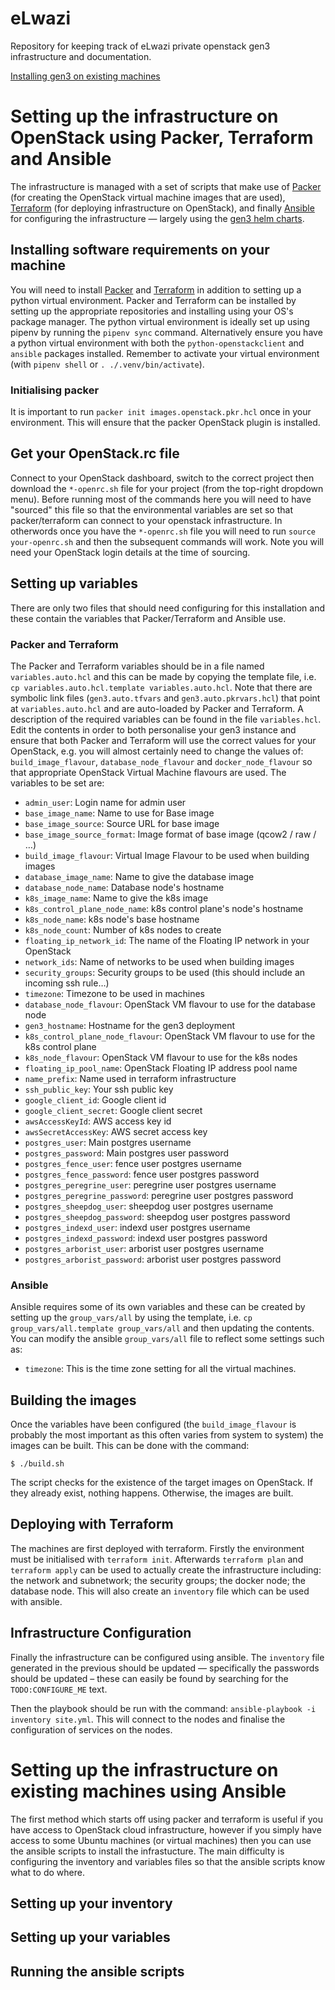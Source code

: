 # eLwazi
Repository for keeping track of eLwazi private openstack gen3 infrastructure and
documentation.

[Installing gen3 on existing machines](#setting-up-the-infrastructure-on-existing-machines-using-ansible)

# Setting up the infrastructure on OpenStack using Packer, Terraform and Ansible
The infrastructure is managed with a set of scripts that make use of
[Packer](https://www.packer.io/) (for creating the OpenStack virtual machine images
that are used), [Terraform](https://www.terraform.io/) (for deploying  infrastructure
on OpenStack), and finally [Ansible](https://www.ansible.com/) for configuring the
infrastructure — largely using the [gen3 helm charts](https://github.com/uc-cdis/gen3-helm).

## Installing software requirements on your machine
You will need to install [Packer](https://learn.hashicorp.com/tutorials/packer/get-started-install-cli)
and [Terraform](https://learn.hashicorp.com/tutorials/terraform/install-cli) in
addition to setting up a python virtual environment. Packer and Terraform can be
installed by setting up the appropriate repositories and installing using your OS's
package manager. The python virtual environment is ideally set up using pipenv by
running the `pipenv sync` command. Alternatively ensure you have a python virtual
environment with both the `python-openstackclient` and `ansible` packages installed.
Remember to activate your virtual environment (with `pipenv shell` or `. ./.venv/bin/activate`).

### Initialising packer
It is important to run `packer init images.openstack.pkr.hcl` once in your environment. This
will ensure that the packer OpenStack plugin is installed.

## Get your OpenStack.rc file
Connect to your OpenStack dashboard, switch to the correct project then download the
`*-openrc.sh` file for your project (from the top-right dropdown menu). Before running most
of the commands here you will need to have "sourced" this file so that the environmental
variables are set so that packer/terraform can connect to your openstack infrastructure.
In otherwords once you have the `*-openrc.sh` file you will need to run
`source your-openrc.sh` and then the subsequent commands will work. Note you will need
your OpenStack login details at the time of sourcing.

## Setting up variables
There are only two files that should need configuring for this installation and these
contain the variables that Packer/Terraform and Ansible use.

### Packer and Terraform
The Packer and Terraform variables should be in a file named `variables.auto.hcl` and this
can be made by copying the template file, i.e. `cp variables.auto.hcl.template variables.auto.hcl`.
Note that there are symbolic link files (`gen3.auto.tfvars` and
`gen3.auto.pkrvars.hcl`) that point at `variables.auto.hcl` and are auto-loaded by Packer
and Terraform. A description of the required variables can be found in the file `variables.hcl`.
Edit the contents in order to both personalise your gen3 instance and ensure that both
Packer and Terraform will use the correct values for your OpenStack, e.g. you will almost
certainly need to change the values of: `build_image_flavour`, `database_node_flavour` and
`docker_node_flavour` so that appropriate OpenStack Virtual Machine flavours are used.
The variables to be set are:
* `admin_user`: Login name for admin user
* `base_image_name`: Name to use for Base image
* `base_image_source`: Source URL for base image
* `base_image_source_format`: Image format of base image (qcow2 / raw / …)
* `build_image_flavour`: Virtual Image Flavour to be used when building images
* `database_image_name`: Name to give the database image
* `database_node_name`: Database node's hostname
* `k8s_image_name`: Name to give the k8s image
* `k8s_control_plane_node_name`: k8s control plane's node's hostname
* `k8s_node_name`: k8s node's base hostname
* `k8s_node_count`: Number of k8s nodes to create
* `floating_ip_network_id`: The name of the Floating IP network in your OpenStack
* `network_ids`: Name of networks to be used when building images
* `security_groups`: Security groups to be used (this should include an incoming ssh rule…)
* `timezone`: Timezone to be used in machines
* `database_node_flavour`: OpenStack VM flavour to use for the database node
* `gen3_hostname`: Hostname for the gen3 deployment
* `k8s_control_plane_node_flavour`: OpenStack VM flavour to use for the k8s control plane
* `k8s_node_flavour`: OpenStack VM flavour to use for the k8s nodes
* `floating_ip_pool_name`: OpenStack Floating IP address pool name
* `name_prefix`: Name used in terraform infrastructure
* `ssh_public_key`: Your ssh public key
* `google_client_id`: Google client id
* `google_client_secret`: Google client secret
* `awsAccessKeyId`: AWS access key id
* `awsSecretAccessKey`: AWS secret access key
* `postgres_user`: Main postgres username
* `postgres_password`: Main postgres user password
* `postgres_fence_user`: fence user postgres username
* `postgres_fence_password`: fence user postgres password
* `postgres_peregrine_user`: peregrine user postgres username
* `postgres_peregrine_password`: peregrine user postgres password
* `postgres_sheepdog_user`: sheepdog user postgres username
* `postgres_sheepdog_password`: sheepdog user postgres password
* `postgres_indexd_user`: indexd user postgres username
* `postgres_indexd_password`: indexd user postgres password
* `postgres_arborist_user`: arborist user postgres username
* `postgres_arborist_password`: arborist user postgres password

### Ansible
Ansible requires some of its own variables and these can be created by setting up the
`group_vars/all` by using the template, i.e. `cp group_vars/all.template group_vars/all`
and then updating the contents.
You can modify the ansible `group_vars/all` file to reflect some settings such as:
* `timezone`: This is the time zone setting for all the virtual machines.

## Building the images
Once the variables have been configured (the `build_image_flavour` is probably the most
important as this often varies from system to system) the images can be built. This
can be done with the command:
```shell
$ ./build.sh
```
The script checks for the existence of the target images on OpenStack. If they already
exist, nothing happens. Otherwise, the images are built.

## Deploying with Terraform
The machines are first deployed with terraform. Firstly the environment must be
initialised with `terraform init`. Afterwards `terraform plan` and `terraform apply`
can be used to actually create the infrastructure including: the network and subnetwork;
the security groups; the docker node; the database node. This will also create an
`inventory` file which can be used with ansible.

## Infrastructure Configuration
Finally the infrastructure can be configured using ansible. The `inventory` file generated
in the previous should be updated — specifically the passwords should be updated – these can
easily be found by searching for the `TODO:CONFIGURE_ME` text.

Then the playbook should be run with the command: `ansible-playbook -i inventory site.yml`.
This will connect to the nodes and finalise the configuration of services on the nodes.

# Setting up the infrastructure on existing machines using Ansible
The first method which starts off using packer and terraform is useful if you have access
to OpenStack cloud infrastructure, however if you simply have access to some Ubuntu machines
(or virtual machines) then you can use the ansible scripts to install the infrastucture. The
main difficulty is configuring the inventory and variables files so that the ansible scripts
know what to do where.

## Setting up your inventory

## Setting up your variables

## Running the ansible scripts

